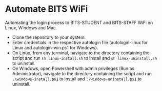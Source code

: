 # Automate BITS WiFi

Automating the login process to BITS-STUDENT and BITS-STAFF WiFi on Linux, Windows and Mac.

-   Clone the repository to your system.
-   Enter credentials in the respective autologin file (autologin-linux for Linux and
    autologin-win.ps1 for Windows).
-   On Linux, from any terminal, navigate to the directory containing the script and run
    `sh linux-install.sh` to install and `sh linux-uninstall.sh` to uninstall.
-   On Windows, open Powershell with admin privileges (Run as Administrator), navigate to the
    directory containing the script and run `.\windows-install.ps1` to install and
    `.\windows-uninstall.ps1` to uninstall.
